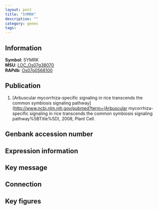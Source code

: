 ```yaml
---
layout: post
title: "SYMRK"
description: ""
category: genes
tags: 
---
```


## Information
__Symbol__: SYMRK  
__MSU__: [LOC_Os07g38070](http://rice.plantbiology.msu.edu/cgi-bin/ORF_infopage.cgi?orf=LOC_Os07g38070)  
__RAPdb__: [Os07g0568100](http://rapdb.dna.affrc.go.jp/viewer/gbrowse_details/irgsp1?name=Os07g0568100)  

## Publication
1. [Arbuscular mycorrhiza-specific signaling in rice transcends the common symbiosis signaling pathway](http://www.ncbi.nlm.nih.gov/pubmed?term=(Arbuscular mycorrhiza-specific signaling in rice transcends the common symbiosis signaling pathway%5BTitle%5D), 2008, Plant Cell.

## Genbank accession number

## Expression information

## Key message

## Connection

## Key figures


